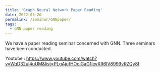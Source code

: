 ```yaml
---
title: 'Graph Neural Network Paper Reading'
date: 2022-03-20
permalink: /seminar/GNNpaper/
tags:
  - GNN paper reading
---
```


We have a paper reading seminar concerned with GNN. Three seminars have been conducted. 

Youtube : https://www.youtube.com/watch?v=WqD32ul4uUM&list=PLgAjufHOolGaG1ievXR6IV8999vRZQy8f
